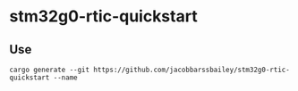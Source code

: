 # stm32g0-rtic-quickstart

## Use

```
cargo generate --git https://github.com/jacobbarssbailey/stm32g0-rtic-quickstart --name
```
